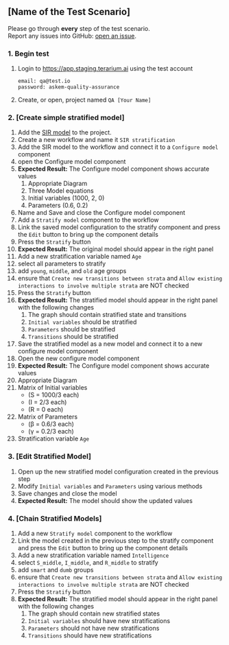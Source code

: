 ## [Name of the Test Scenario]
Please go through __every__ step of the test scenario.\
Report any issues into GitHub: [open an issue](https://github.com/DARPA-ASKEM/terarium/issues/new?assignees=&labels=bug%2C+Q%26A&template=qa-issue.md&title=%5BBUG%5D%3A+).

### 1. Begin test
1. Login to https://app.staging.terarium.ai using the test account
    ```
    email: qa@test.io
    password: askem-quality-assurance
    ```
2. Create, or open, project named `QA [Your Name]`

### 2. [Create simple stratified model]
1. Add the [SIR model](https://drive.google.com/file/d/1vtIwevIXR4DkEROcR7KdKrCrEHGfo7s0/view?usp=sharing) to the project.
2. Create a new workflow and name it `SIR stratification`
3. Add the SIR model to the workflow and connect it to a `Configure model` component
4. open the Configure model component
5. __Expected Result:__ The Configure model component shows accurate values
   1. Appropriate Diagram
   2. Three Model equations
   3. Initial variables (1000, 2, 0)
   4. Parameters (0.6, 0.2)
6. Name and Save and close the Configure model component
7. Add a `Stratify model` component to the workflow
8. Link the saved model configuration to the stratify component and press the `Edit` button to bring up the component details
9. Press the `Stratify` button
10. __Expected Result:__ The original model should appear in the right panel
11. Add a new stratification variable named `Age`
   1. select all parameters to stratify
   2. add `young`, `middle`, and `old` age groups
   3. ensure that `Create new transitions between strata` and `Allow existing interactions to involve multiple strata` are NOT checked
12. Press the `Stratify` button
13. __Expected Result:__ The stratified model should appear in the right panel with the following changes
    1. The graph should contain stratified state and transitions
    2. `Initial variables` should be stratified
    3. `Parameters` should be stratified
    4. `Transitions` should be stratified
14. Save the stratified model as a new model and connect it to a new configure model component
15. Open the new configure model component
16. __Expected Result:__ The Configure model component shows accurate values
   1. Appropriate Diagram
   3. Matrix of Initial variables
      * (S = 1000/3 each)
      * (I = 2/3 each)
      * (R = 0 each)
   4. Matrix of Parameters
      * (β = 0.6/3 each)
      * (γ = 0.2/3 each)
   5. Stratification variable `Age`

### 3. [Edit Stratified Model]
1. Open up the new stratified model configuration created in the previous step
2. Modify `Initial variables` and `Parameters` using various methods
3. Save changes and close the model
4. __Expected Result:__ The model should show the updated values

### 4. [Chain Stratified Models]
1. Add a new `Stratify model` component to the workflow
2. Link the model created in the previous step to the stratify component and press the `Edit` button to bring up the component details
3. Add a new stratification variable named `Intelligence`
  1. select `S_middle`, `I_middle`, and `R_middle` to stratify
  2. add `smart` and `dumb` groups
  3. ensure that `Create new transitions between strata` and `Allow existing interactions to involve multiple strata` are NOT checked
4. Press the `Stratify` button
5. __Expected Result:__ The stratified model should appear in the right panel with the following changes
    1. The graph should contain new stratified states
    2. `Initial variables` should have new stratifications
    3. `Parameters` should not have new stratifications
    4. `Transitions` should have new stratifications
